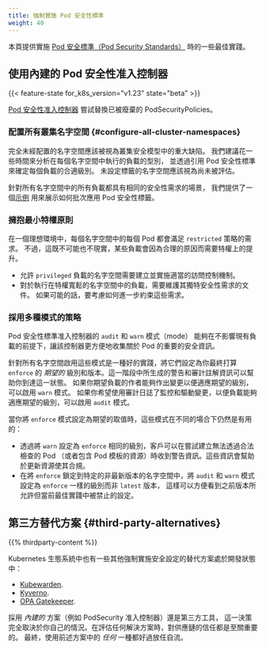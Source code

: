 ```yaml
---
title: 強制實施 Pod 安全性標準
weight: 40
---
```


<!--
reviewers:
- tallclair
- liggitt
title: Enforcing Pod Security Standards
weight: 40
-->

<!-- overview -->

<!--
This page provides an overview of best practices when it comes to enforcing
[Pod Security Standards](/docs/concepts/security/pod-security-standards).
-->
本頁提供實施 [Pod 安全標準（Pod Security Standards）](/zh-cn/docs/concepts/security/pod-security-standards)
時的一些最佳實踐。

<!-- body -->

<!--
## Using the built-in Pod Security Admission Controller
-->
## 使用內建的 Pod 安全性准入控制器

{{< feature-state for_k8s_version="v1.23" state="beta" >}}

<!--
The [Pod Security Admission Controller](/docs/reference/access-authn-authz/admission-controllers/#podsecurity)
intends to replace the deprecated PodSecurityPolicies. 
-->
[Pod 安全性准入控制器](/zh-cn/docs/reference/access-authn-authz/admission-controllers/#podsecurity)
嘗試替換已被廢棄的 PodSecurityPolicies。

<!--
### Configure all cluster namespaces
-->
### 配置所有叢集名字空間    {#configure-all-cluster-namespaces}

<!--
Namespaces that lack any configuration at all should be considered significant gaps in your cluster
security model. We recommend taking the time to analyze the types of workloads occurring in each
namespace, and by referencing the Pod Security Standards, decide on an appropriate level for
each of them. Unlabeled namespaces should only indicate that they've yet to be evaluated.
-->
完全未經配置的名字空間應該被視為叢集安全模型中的重大缺陷。
我們建議花一些時間來分析在每個名字空間中執行的負載的型別，
並透過引用 Pod 安全性標準來確定每個負載的合適級別。
未設定標籤的名字空間應該視為尚未被評估。

<!--
In the scenario that all workloads in all namespaces have the same security requirements,
we provide an [example](/docs/concepts/security/pod-security-admission/#applying-to-all-namespaces)
that illustrates how the PodSecurity labels can be applied in bulk.
-->
針對所有名字空間中的所有負載都具有相同的安全性需求的場景，
我們提供了一個[示例](/zh-cn/docs/concepts/security/pod-security-admission/#applying-to-all-namespaces)
用來展示如何批次應用 Pod 安全性標籤。

<!--
### Embrace the principle of least privilege

In an ideal world, every pod in every namespace would meet the requirements of the `restricted`
policy. However, this is not possible nor practical, as some workloads will require elevated
privileges for legitimate reasons.
-->
### 擁抱最小特權原則

在一個理想環境中，每個名字空間中的每個 Pod 都會滿足 `restricted` 策略的需求。
不過，這既不可能也不現實，某些負載會因為合理的原因而需要特權上的提升。

<!--
- Namespaces allowing `privileged` workloads should establish and enforce appropriate access controls.
- For workloads running in those permissive namespaces, maintain documentation about their unique
  security requirements. If at all possible, consider how those requirements could be further
  constrained.
-->
- 允許 `privileged` 負載的名字空間需要建立並實施適當的訪問控制機制。
- 對於執行在特權寬鬆的名字空間中的負載，需要維護其獨特安全性需求的文件。
  如果可能的話，要考慮如何進一步約束這些需求。

<!--
### Adopt a multi-mode strategy

The `audit` and `warn` modes of the Pod Security Standards admission controller make it easy to
collect important security insights about your pods without breaking existing workloads.
-->
### 採用多種模式的策略

Pod 安全性標準准入控制器的 `audit` 和 `warn` 模式（mode）
能夠在不影響現有負載的前提下，讓該控制器更方便地收集關於 Pod 的重要的安全資訊。

<!--
It is good practice to enable these modes for all namespaces, setting them to the _desired_ level
and version you would eventually like to `enforce`. The warnings and audit annotations generated in
this phase can guide you toward that state. If you expect workload authors to make changes to fit
within the desired level, enable the `warn` mode. If you expect to use audit logs to monitor/drive
changes to fit within the desired level, enable the `audit` mode.
-->
針對所有名字空間啟用這些模式是一種好的實踐，將它們設定為你最終打算 `enforce` 的
 _期望的_ 級別和版本。這一階段中所生成的警告和審計註解資訊可以幫助你到達這一狀態。
如果你期望負載的作者能夠作出變更以便適應期望的級別，可以啟用 `warn` 模式。
如果你希望使用審計日誌了監控和驅動變更，以便負載能夠適應期望的級別，可以啟用 `audit` 模式。

<!--
When you have the `enforce` mode set to your desired value, these modes can still be useful in a
few different ways:

- By setting `warn` to the same level as `enforce`, clients will receive warnings when attempting
  to create Pods (or resources that have Pod templates) that do not pass validation. This will help
  them update those resources to become compliant.
- In Namespaces that pin `enforce` to a specific non-latest version, setting the `audit` and `warn`
  modes to the same level as `enforce`, but to the `latest` version, gives visibility into settings
  that were allowed by previous versions but are not allowed per current best practices.
-->
當你將 `enforce` 模式設定為期望的取值時，這些模式在不同的場合下仍然是有用的：

- 透過將 `warn` 設定為 `enforce` 相同的級別，客戶可以在嘗試建立無法透過合法檢查的 Pod
  （或者包含 Pod 模板的資源）時收到警告資訊。這些資訊會幫助於更新資源使其合規。
- 在將 `enforce` 鎖定到特定的非最新版本的名字空間中，將 `audit` 和 `warn`
  模式設定為 `enforce` 一樣的級別而非 `latest` 版本，
  這樣可以方便看到之前版本所允許但當前最佳實踐中被禁止的設定。

<!--
## Third-party alternatives
-->
## 第三方替代方案     {#third-party-alternatives}

{{% thirdparty-content %}}

<!--
Other alternatives for enforcing security profiles are being developed in the Kubernetes
ecosystem:
-->
Kubernetes 生態系統中也有一些其他強制實施安全設定的替代方案處於開發狀態中：

- [Kubewarden](https://github.com/kubewarden).
- [Kyverno](https://kyverno.io/policies/).
- [OPA Gatekeeper](https://github.com/open-policy-agent/gatekeeper).

<!--
The decision to go with a _built-in_ solution (e.g. PodSecurity admission controller) versus a
third-party tool is entirely dependent on your own situation. When evaluating any solution,
trust of your supply chain is crucial. Ultimately, using _any_ of the aforementioned approaches
will be better than doing nothing.
-->
採用 _內建的_ 方案（例如 PodSecurity 准入控制器）還是第三方工具，
這一決策完全取決於你自己的情況。在評估任何解決方案時，對供應鏈的信任都是至關重要的。
最終，使用前述方案中的 _任何_ 一種都好過放任自流。


